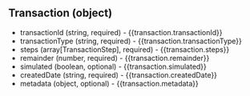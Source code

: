 ## Transaction (object)
+ transactionId (string, required) - {{transaction.transactionId}}
+ transactionType (string, required) - {{transaction.transactionType}}
+ steps (array[TransactionStep], required) - {{transaction.steps}}
+ remainder (number, required) - {{transaction.remainder}}
+ simulated (boolean, optional) - {{transaction.simulated}}
+ createdDate (string, required) - {{transaction.createdDate}}
+ metadata (object, optional) - {{transaction.metadata}}
